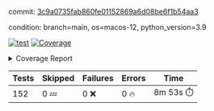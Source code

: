 commit: [3c9a0735fab860fe01152869a6d08be6f1b54aa3](https://github.com/rcmdnk/homebrew-file/tree/3c9a0735fab860fe01152869a6d08be6f1b54aa3)

condition: branch=main, os=macos-12, python_version=3.9

[![test](https://github.com/rcmdnk/homebrew-file/actions/workflows/test.yml/badge.svg)](https://github.com/rcmdnk/homebrew-file/actions/runs/5778807350)
<a href="https://github.com/rcmdnk/homebrew-file/blob/3c9a0735fab860fe01152869a6d08be6f1b54aa3/README.md"><img alt="Coverage" src="https://img.shields.io/badge/Coverage-54%25-orange.svg" /></a><details><summary>Coverage Report </summary><table><tr><th>File</th><th>Stmts</th><th>Miss</th><th>Cover</th><th>Missing</th></tr><tbody><tr><td colspan="5"><b>bin</b></td></tr><tr><td>&nbsp; &nbsp;<a href="https://github.com/rcmdnk/homebrew-file/blob/3c9a0735fab860fe01152869a6d08be6f1b54aa3/bin/brew-file">brew-file</a></td><td>1877</td><td>856</td><td>54%</td><td><a href="https://github.com/rcmdnk/homebrew-file/blob/3c9a0735fab860fe01152869a6d08be6f1b54aa3/bin/brew-file#L43-L58">43&ndash;58</a>, <a href="https://github.com/rcmdnk/homebrew-file/blob/3c9a0735fab860fe01152869a6d08be6f1b54aa3/bin/brew-file#L63-L65">63&ndash;65</a>, <a href="https://github.com/rcmdnk/homebrew-file/blob/3c9a0735fab860fe01152869a6d08be6f1b54aa3/bin/brew-file#L158">158</a>, <a href="https://github.com/rcmdnk/homebrew-file/blob/3c9a0735fab860fe01152869a6d08be6f1b54aa3/bin/brew-file#L273">273</a>, <a href="https://github.com/rcmdnk/homebrew-file/blob/3c9a0735fab860fe01152869a6d08be6f1b54aa3/bin/brew-file#L292">292</a>, <a href="https://github.com/rcmdnk/homebrew-file/blob/3c9a0735fab860fe01152869a6d08be6f1b54aa3/bin/brew-file#L316">316</a>, <a href="https://github.com/rcmdnk/homebrew-file/blob/3c9a0735fab860fe01152869a6d08be6f1b54aa3/bin/brew-file#L337">337</a>, <a href="https://github.com/rcmdnk/homebrew-file/blob/3c9a0735fab860fe01152869a6d08be6f1b54aa3/bin/brew-file#L357">357</a>, <a href="https://github.com/rcmdnk/homebrew-file/blob/3c9a0735fab860fe01152869a6d08be6f1b54aa3/bin/brew-file#L360-L363">360&ndash;363</a>, <a href="https://github.com/rcmdnk/homebrew-file/blob/3c9a0735fab860fe01152869a6d08be6f1b54aa3/bin/brew-file#L377-L382">377&ndash;382</a>, <a href="https://github.com/rcmdnk/homebrew-file/blob/3c9a0735fab860fe01152869a6d08be6f1b54aa3/bin/brew-file#L420-L425">420&ndash;425</a>, <a href="https://github.com/rcmdnk/homebrew-file/blob/3c9a0735fab860fe01152869a6d08be6f1b54aa3/bin/brew-file#L437">437</a>, <a href="https://github.com/rcmdnk/homebrew-file/blob/3c9a0735fab860fe01152869a6d08be6f1b54aa3/bin/brew-file#L645">645</a>, <a href="https://github.com/rcmdnk/homebrew-file/blob/3c9a0735fab860fe01152869a6d08be6f1b54aa3/bin/brew-file#L647">647</a>, <a href="https://github.com/rcmdnk/homebrew-file/blob/3c9a0735fab860fe01152869a6d08be6f1b54aa3/bin/brew-file#L649">649</a>, <a href="https://github.com/rcmdnk/homebrew-file/blob/3c9a0735fab860fe01152869a6d08be6f1b54aa3/bin/brew-file#L666-L670">666&ndash;670</a>, <a href="https://github.com/rcmdnk/homebrew-file/blob/3c9a0735fab860fe01152869a6d08be6f1b54aa3/bin/brew-file#L683-L688">683&ndash;688</a>, <a href="https://github.com/rcmdnk/homebrew-file/blob/3c9a0735fab860fe01152869a6d08be6f1b54aa3/bin/brew-file#L698">698</a>, <a href="https://github.com/rcmdnk/homebrew-file/blob/3c9a0735fab860fe01152869a6d08be6f1b54aa3/bin/brew-file#L714">714</a>, <a href="https://github.com/rcmdnk/homebrew-file/blob/3c9a0735fab860fe01152869a6d08be6f1b54aa3/bin/brew-file#L718-L722">718&ndash;722</a>, <a href="https://github.com/rcmdnk/homebrew-file/blob/3c9a0735fab860fe01152869a6d08be6f1b54aa3/bin/brew-file#L740-L754">740&ndash;754</a>, <a href="https://github.com/rcmdnk/homebrew-file/blob/3c9a0735fab860fe01152869a6d08be6f1b54aa3/bin/brew-file#L847-L862">847&ndash;862</a>, <a href="https://github.com/rcmdnk/homebrew-file/blob/3c9a0735fab860fe01152869a6d08be6f1b54aa3/bin/brew-file#L890">890</a>, <a href="https://github.com/rcmdnk/homebrew-file/blob/3c9a0735fab860fe01152869a6d08be6f1b54aa3/bin/brew-file#L901-L902">901&ndash;902</a>, <a href="https://github.com/rcmdnk/homebrew-file/blob/3c9a0735fab860fe01152869a6d08be6f1b54aa3/bin/brew-file#L910">910</a>, <a href="https://github.com/rcmdnk/homebrew-file/blob/3c9a0735fab860fe01152869a6d08be6f1b54aa3/bin/brew-file#L923-L928">923&ndash;928</a>, <a href="https://github.com/rcmdnk/homebrew-file/blob/3c9a0735fab860fe01152869a6d08be6f1b54aa3/bin/brew-file#L932-L934">932&ndash;934</a>, <a href="https://github.com/rcmdnk/homebrew-file/blob/3c9a0735fab860fe01152869a6d08be6f1b54aa3/bin/brew-file#L938-L941">938&ndash;941</a>, <a href="https://github.com/rcmdnk/homebrew-file/blob/3c9a0735fab860fe01152869a6d08be6f1b54aa3/bin/brew-file#L1036-L1038">1036&ndash;1038</a>, <a href="https://github.com/rcmdnk/homebrew-file/blob/3c9a0735fab860fe01152869a6d08be6f1b54aa3/bin/brew-file#L1041">1041</a>, <a href="https://github.com/rcmdnk/homebrew-file/blob/3c9a0735fab860fe01152869a6d08be6f1b54aa3/bin/brew-file#L1047">1047</a>, <a href="https://github.com/rcmdnk/homebrew-file/blob/3c9a0735fab860fe01152869a6d08be6f1b54aa3/bin/brew-file#L1067-L1070">1067&ndash;1070</a>, <a href="https://github.com/rcmdnk/homebrew-file/blob/3c9a0735fab860fe01152869a6d08be6f1b54aa3/bin/brew-file#L1132">1132</a>, <a href="https://github.com/rcmdnk/homebrew-file/blob/3c9a0735fab860fe01152869a6d08be6f1b54aa3/bin/brew-file#L1161">1161</a>, <a href="https://github.com/rcmdnk/homebrew-file/blob/3c9a0735fab860fe01152869a6d08be6f1b54aa3/bin/brew-file#L1194">1194</a>, <a href="https://github.com/rcmdnk/homebrew-file/blob/3c9a0735fab860fe01152869a6d08be6f1b54aa3/bin/brew-file#L1197">1197</a>, <a href="https://github.com/rcmdnk/homebrew-file/blob/3c9a0735fab860fe01152869a6d08be6f1b54aa3/bin/brew-file#L1209">1209</a>, <a href="https://github.com/rcmdnk/homebrew-file/blob/3c9a0735fab860fe01152869a6d08be6f1b54aa3/bin/brew-file#L1211">1211</a>, <a href="https://github.com/rcmdnk/homebrew-file/blob/3c9a0735fab860fe01152869a6d08be6f1b54aa3/bin/brew-file#L1242">1242</a>, <a href="https://github.com/rcmdnk/homebrew-file/blob/3c9a0735fab860fe01152869a6d08be6f1b54aa3/bin/brew-file#L1246">1246</a>, <a href="https://github.com/rcmdnk/homebrew-file/blob/3c9a0735fab860fe01152869a6d08be6f1b54aa3/bin/brew-file#L1250-L1253">1250&ndash;1253</a>, <a href="https://github.com/rcmdnk/homebrew-file/blob/3c9a0735fab860fe01152869a6d08be6f1b54aa3/bin/brew-file#L1255-L1258">1255&ndash;1258</a>, <a href="https://github.com/rcmdnk/homebrew-file/blob/3c9a0735fab860fe01152869a6d08be6f1b54aa3/bin/brew-file#L1287-L1301">1287&ndash;1301</a>, <a href="https://github.com/rcmdnk/homebrew-file/blob/3c9a0735fab860fe01152869a6d08be6f1b54aa3/bin/brew-file#L1306-L1309">1306&ndash;1309</a>, <a href="https://github.com/rcmdnk/homebrew-file/blob/3c9a0735fab860fe01152869a6d08be6f1b54aa3/bin/brew-file#L1312-L1318">1312&ndash;1318</a>, <a href="https://github.com/rcmdnk/homebrew-file/blob/3c9a0735fab860fe01152869a6d08be6f1b54aa3/bin/brew-file#L1323">1323</a>, <a href="https://github.com/rcmdnk/homebrew-file/blob/3c9a0735fab860fe01152869a6d08be6f1b54aa3/bin/brew-file#L1331">1331</a>, <a href="https://github.com/rcmdnk/homebrew-file/blob/3c9a0735fab860fe01152869a6d08be6f1b54aa3/bin/brew-file#L1337-L1342">1337&ndash;1342</a>, <a href="https://github.com/rcmdnk/homebrew-file/blob/3c9a0735fab860fe01152869a6d08be6f1b54aa3/bin/brew-file#L1353-L1375">1353&ndash;1375</a>, <a href="https://github.com/rcmdnk/homebrew-file/blob/3c9a0735fab860fe01152869a6d08be6f1b54aa3/bin/brew-file#L1403">1403</a>, <a href="https://github.com/rcmdnk/homebrew-file/blob/3c9a0735fab860fe01152869a6d08be6f1b54aa3/bin/brew-file#L1419-L1426">1419&ndash;1426</a>, <a href="https://github.com/rcmdnk/homebrew-file/blob/3c9a0735fab860fe01152869a6d08be6f1b54aa3/bin/brew-file#L1431-L1447">1431&ndash;1447</a>, <a href="https://github.com/rcmdnk/homebrew-file/blob/3c9a0735fab860fe01152869a6d08be6f1b54aa3/bin/brew-file#L1452-L1456">1452&ndash;1456</a>, <a href="https://github.com/rcmdnk/homebrew-file/blob/3c9a0735fab860fe01152869a6d08be6f1b54aa3/bin/brew-file#L1470-L1517">1470&ndash;1517</a>, <a href="https://github.com/rcmdnk/homebrew-file/blob/3c9a0735fab860fe01152869a6d08be6f1b54aa3/bin/brew-file#L1520-L1551">1520&ndash;1551</a>, <a href="https://github.com/rcmdnk/homebrew-file/blob/3c9a0735fab860fe01152869a6d08be6f1b54aa3/bin/brew-file#L1556-L1590">1556&ndash;1590</a>, <a href="https://github.com/rcmdnk/homebrew-file/blob/3c9a0735fab860fe01152869a6d08be6f1b54aa3/bin/brew-file#L1595-L1676">1595&ndash;1676</a>, <a href="https://github.com/rcmdnk/homebrew-file/blob/3c9a0735fab860fe01152869a6d08be6f1b54aa3/bin/brew-file#L1679-L1688">1679&ndash;1688</a>, <a href="https://github.com/rcmdnk/homebrew-file/blob/3c9a0735fab860fe01152869a6d08be6f1b54aa3/bin/brew-file#L1701">1701</a>, <a href="https://github.com/rcmdnk/homebrew-file/blob/3c9a0735fab860fe01152869a6d08be6f1b54aa3/bin/brew-file#L1706">1706</a>, <a href="https://github.com/rcmdnk/homebrew-file/blob/3c9a0735fab860fe01152869a6d08be6f1b54aa3/bin/brew-file#L1711-L1750">1711&ndash;1750</a>, <a href="https://github.com/rcmdnk/homebrew-file/blob/3c9a0735fab860fe01152869a6d08be6f1b54aa3/bin/brew-file#L1754-L1863">1754&ndash;1863</a>, <a href="https://github.com/rcmdnk/homebrew-file/blob/3c9a0735fab860fe01152869a6d08be6f1b54aa3/bin/brew-file#L1873-L1885">1873&ndash;1885</a>, <a href="https://github.com/rcmdnk/homebrew-file/blob/3c9a0735fab860fe01152869a6d08be6f1b54aa3/bin/brew-file#L1889">1889</a>, <a href="https://github.com/rcmdnk/homebrew-file/blob/3c9a0735fab860fe01152869a6d08be6f1b54aa3/bin/brew-file#L1898-L1968">1898&ndash;1968</a>, <a href="https://github.com/rcmdnk/homebrew-file/blob/3c9a0735fab860fe01152869a6d08be6f1b54aa3/bin/brew-file#L1976-L2021">1976&ndash;2021</a>, <a href="https://github.com/rcmdnk/homebrew-file/blob/3c9a0735fab860fe01152869a6d08be6f1b54aa3/bin/brew-file#L2024-L2031">2024&ndash;2031</a>, <a href="https://github.com/rcmdnk/homebrew-file/blob/3c9a0735fab860fe01152869a6d08be6f1b54aa3/bin/brew-file#L2035-L2036">2035&ndash;2036</a>, <a href="https://github.com/rcmdnk/homebrew-file/blob/3c9a0735fab860fe01152869a6d08be6f1b54aa3/bin/brew-file#L2041-L2085">2041&ndash;2085</a>, <a href="https://github.com/rcmdnk/homebrew-file/blob/3c9a0735fab860fe01152869a6d08be6f1b54aa3/bin/brew-file#L2094-L2130">2094&ndash;2130</a>, <a href="https://github.com/rcmdnk/homebrew-file/blob/3c9a0735fab860fe01152869a6d08be6f1b54aa3/bin/brew-file#L2133-L2139">2133&ndash;2139</a>, <a href="https://github.com/rcmdnk/homebrew-file/blob/3c9a0735fab860fe01152869a6d08be6f1b54aa3/bin/brew-file#L2143-L2151">2143&ndash;2151</a>, <a href="https://github.com/rcmdnk/homebrew-file/blob/3c9a0735fab860fe01152869a6d08be6f1b54aa3/bin/brew-file#L2173-L2174">2173&ndash;2174</a>, <a href="https://github.com/rcmdnk/homebrew-file/blob/3c9a0735fab860fe01152869a6d08be6f1b54aa3/bin/brew-file#L2178">2178</a>, <a href="https://github.com/rcmdnk/homebrew-file/blob/3c9a0735fab860fe01152869a6d08be6f1b54aa3/bin/brew-file#L2187-L2188">2187&ndash;2188</a>, <a href="https://github.com/rcmdnk/homebrew-file/blob/3c9a0735fab860fe01152869a6d08be6f1b54aa3/bin/brew-file#L2198-L2367">2198&ndash;2367</a>, <a href="https://github.com/rcmdnk/homebrew-file/blob/3c9a0735fab860fe01152869a6d08be6f1b54aa3/bin/brew-file#L2373-L2528">2373&ndash;2528</a>, <a href="https://github.com/rcmdnk/homebrew-file/blob/3c9a0735fab860fe01152869a6d08be6f1b54aa3/bin/brew-file#L2556">2556</a>, <a href="https://github.com/rcmdnk/homebrew-file/blob/3c9a0735fab860fe01152869a6d08be6f1b54aa3/bin/brew-file#L2581">2581</a>, <a href="https://github.com/rcmdnk/homebrew-file/blob/3c9a0735fab860fe01152869a6d08be6f1b54aa3/bin/brew-file#L2658">2658</a>, <a href="https://github.com/rcmdnk/homebrew-file/blob/3c9a0735fab860fe01152869a6d08be6f1b54aa3/bin/brew-file#L2663-L2674">2663&ndash;2674</a>, <a href="https://github.com/rcmdnk/homebrew-file/blob/3c9a0735fab860fe01152869a6d08be6f1b54aa3/bin/brew-file#L2698-L2706">2698&ndash;2706</a>, <a href="https://github.com/rcmdnk/homebrew-file/blob/3c9a0735fab860fe01152869a6d08be6f1b54aa3/bin/brew-file#L2723">2723</a>, <a href="https://github.com/rcmdnk/homebrew-file/blob/3c9a0735fab860fe01152869a6d08be6f1b54aa3/bin/brew-file#L2729">2729</a>, <a href="https://github.com/rcmdnk/homebrew-file/blob/3c9a0735fab860fe01152869a6d08be6f1b54aa3/bin/brew-file#L2741">2741</a>, <a href="https://github.com/rcmdnk/homebrew-file/blob/3c9a0735fab860fe01152869a6d08be6f1b54aa3/bin/brew-file#L2757">2757</a>, <a href="https://github.com/rcmdnk/homebrew-file/blob/3c9a0735fab860fe01152869a6d08be6f1b54aa3/bin/brew-file#L2769">2769</a>, <a href="https://github.com/rcmdnk/homebrew-file/blob/3c9a0735fab860fe01152869a6d08be6f1b54aa3/bin/brew-file#L2771-L2775">2771&ndash;2775</a>, <a href="https://github.com/rcmdnk/homebrew-file/blob/3c9a0735fab860fe01152869a6d08be6f1b54aa3/bin/brew-file#L2779-L2782">2779&ndash;2782</a>, <a href="https://github.com/rcmdnk/homebrew-file/blob/3c9a0735fab860fe01152869a6d08be6f1b54aa3/bin/brew-file#L2785-L2788">2785&ndash;2788</a>, <a href="https://github.com/rcmdnk/homebrew-file/blob/3c9a0735fab860fe01152869a6d08be6f1b54aa3/bin/brew-file#L2791-L2799">2791&ndash;2799</a>, <a href="https://github.com/rcmdnk/homebrew-file/blob/3c9a0735fab860fe01152869a6d08be6f1b54aa3/bin/brew-file#L2828-L2835">2828&ndash;2835</a>, <a href="https://github.com/rcmdnk/homebrew-file/blob/3c9a0735fab860fe01152869a6d08be6f1b54aa3/bin/brew-file#L2846-L2853">2846&ndash;2853</a>, <a href="https://github.com/rcmdnk/homebrew-file/blob/3c9a0735fab860fe01152869a6d08be6f1b54aa3/bin/brew-file#L2934-L2936">2934&ndash;2936</a>, <a href="https://github.com/rcmdnk/homebrew-file/blob/3c9a0735fab860fe01152869a6d08be6f1b54aa3/bin/brew-file#L2957">2957</a>, <a href="https://github.com/rcmdnk/homebrew-file/blob/3c9a0735fab860fe01152869a6d08be6f1b54aa3/bin/brew-file#L2963">2963</a>, <a href="https://github.com/rcmdnk/homebrew-file/blob/3c9a0735fab860fe01152869a6d08be6f1b54aa3/bin/brew-file#L2974-L3586">2974&ndash;3586</a>, <a href="https://github.com/rcmdnk/homebrew-file/blob/3c9a0735fab860fe01152869a6d08be6f1b54aa3/bin/brew-file#L3590">3590</a></td></tr><tr><td><b>TOTAL</b></td><td><b>1877</b></td><td><b>856</b></td><td><b>54%</b></td><td>&nbsp;</td></tr></tbody></table></details>

| Tests | Skipped | Failures | Errors | Time |
| ----- | ------- | -------- | -------- | ------------------ |
| 152 | 0 :zzz: | 0 :x: | 0 :fire: | 8m 53s :stopwatch: |

